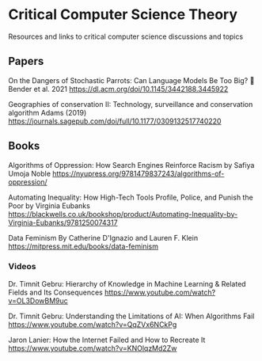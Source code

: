 # Critical Computer Science Theory
Resources and links to critical computer science discussions and topics

## Papers

On the Dangers of Stochastic Parrots: Can Language Models Be Too Big? 🦜 Bender et al. 2021
https://dl.acm.org/doi/10.1145/3442188.3445922



Geographies of conservation II: Technology, surveillance and conservation algorithm Adams (2019)
https://journals.sagepub.com/doi/full/10.1177/0309132517740220


## Books
Algorithms of Oppression: How Search Engines Reinforce Racism by Safiya Umoja Noble
https://nyupress.org/9781479837243/algorithms-of-oppression/

Automating Inequality: How High-Tech Tools Profile, Police, and Punish the Poor by Virginia Eubanks
https://blackwells.co.uk/bookshop/product/Automating-Inequality-by-Virginia-Eubanks/9781250074317

Data Feminism By Catherine D'Ignazio and Lauren F. Klein
https://mitpress.mit.edu/books/data-feminism

### Videos
Dr. Timnit Gebru: Hierarchy of Knowledge in Machine Learning & Related Fields and Its Consequences
https://www.youtube.com/watch?v=OL3DowBM9uc

Dr. Timnit Gebru: Understanding the Limitations of AI: When Algorithms Fail
https://www.youtube.com/watch?v=QqZVx6NCkPg

Jaron Lanier: How the Internet Failed and How to Recreate It
https://www.youtube.com/watch?v=KNOlqzMd2Zw
